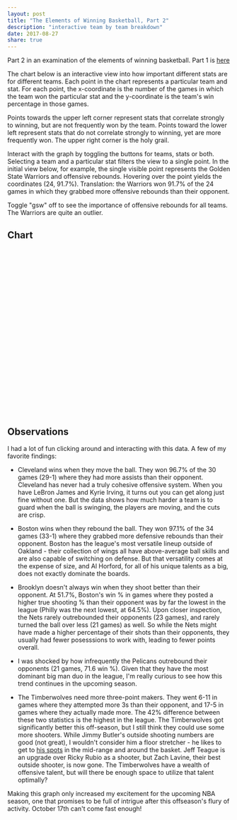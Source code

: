 ```yaml
---
layout: post
title: "The Elements of Winning Basketball, Part 2"
description: "interactive team by team breakdown"
date: 2017-08-27
share: true
---
```


<style type="text/css">
    circle.dark {
        opacity: 1.0;
    }

    text.avgLine {
        font-size: 12px;
    }

    .label {
        fill: gray;
        font-size: 13px;
    }

    circle.light {
        opacity: 0.05;
    }

    #statToggle ul>li {
        background: #099;
    }

    .container {
        width: 100%;
        margin: auto;
    }

    .avgLine {
        stroke-dasharray: 5,5;
    }

    .avgLine.dark {
        opacity: 1.0;
    }

    .avgLine.light {
        opacity: 0.0;
    }

    .toggle {
        margin-bottom: 15px;
    }
</style>


Part 2 in an examination of the elements of winning basketball. Part 1 is <a href="https://picknscroll.github.io/2017-06-15/The-NBA-Evolution/">here</a>

The chart below is an interactive view into how important different stats are for different teams. Each point in the chart represents a particular team and stat. For each point, the x-coordinate is the number of the games in which the team won the particular stat and the y-coordinate is the team's win percentage in those games.

Points towards the upper left corner represent stats that correlate strongly to winning, but are not frequently won by the team. Points toward the lower left represent stats that do not correlate strongly to winning, yet are more frequently won. The upper right corner is the holy grail.

Interact with the graph by toggling the buttons for teams, stats or both. Selecting a team and a particular stat filters the view to a single point. In the initial view below, for example, the single visible point represents the Golden State Warriors and offensive rebounds. Hovering over the point yields the coordinates (24, 91.7%). Translation: the Warriors won 91.7% of the 24 games in which they grabbed more offensive rebounds than their opponent.

Toggle "gsw" off to see the importance of offensive rebounds for all teams. The Warriors are quite an outlier.

## Chart

<div class="toggle" id="statToggle"></div>

<div class="vert toggle" id="teamToggle"></div>
<svg class="graph" height="630" width="850"></svg>

<div class="tooltip" id="statTooltip"></div>

<script>

    d3.selection.prototype.moveToFront = function() {
        return this.each(function(){
            this.parentNode.appendChild(this);
        });
    };

    var translate = function(left, top) { return "translate(" + left + "," + top + ")"; };

    var data = {{ site.data.team_diff_data | jsonify }};

    var EXCLUDE_KEYS = new Set(['win', 'base_win_pct', 'fg']);
    var ACTIVE_TEAMS = new Set(['gsw']);
    var ACTIVE_STATS = new Set(['orb']);

    var svgContainer = d3.select("svg"),
        graphMargins = {top: 25, right: 25, bottom: 55, left: 35};

    var graphWidth = +svgContainer.attr("width") - graphMargins.left - graphMargins.right;
    var graphHeight = +svgContainer.attr("height") - graphMargins.top - graphMargins.bottom;

    var graphContainer = svgContainer.append("g")
        .attr("transform", translate(graphMargins.left, graphMargins.top));

    var pctToHeight = d3.scaleLinear().range([graphHeight, 0]).domain([0, 1.0]);
    var numGamesToWidth = d3.scaleLinear().range([0, graphWidth]).domain([0, 82]);

    var statTooltip = d3.select("#statTooltip").style("opacity", 0);

    var state = {
        selectedStats: new Set([]),
        selectedTeams: new Set([]),
        statState: {},
        teamState: {}
    }

    function initState(keysToRender, teams) {
      for (var i = 0; i < keysToRender.length; i++) {
        var key = keysToRender[i];
        if (ACTIVE_STATS.has(key)) {
            state.statState[key] = true;
            state.selectedStats.add(key);
        } else state.statState[key] = false;
      }

     for (var i = 0; i < teams.length; i++) {
        var team = teams[i];
        if (ACTIVE_TEAMS.has(team)) {
            state.teamState[team] = true;
            state.selectedTeams.add(team);
        } else state.teamState[team] = false;
      }

    }

    function drawToolTip(elem) {
        var stat = elem.attr("stat");
        var team = elem.attr("team");
        var pctDiff = elem.attr("pctDiff");
        var totalGames = elem.attr("totalGames");

        statTooltip.transition().duration(150);
        statTooltip.html(team + "|" + stat + ": (" + totalGames + ", " + pctDiff + "%)")
                   .style("left", (d3.event.pageX) + "px")
                   .style("top", (d3.event.pageY - 24) + "px")
                   .style("opacity", .9);
    }

    function renderPoints(teamName, data) {
        var dotRadius = 2.5;
        graphContainer.selectAll(".dot")
            .data(data)
            .enter()
            .append("circle")
              .attr("r", dotRadius)
              .attr("team", teamName)
              .attr("stat", function(d) { return d['stat'] })
              .attr("totalGames", function(d) { return d['total'] })
              .attr("pctDiff", function(d) { return (100 * d['pctDiff']).toFixed(2) })
              .attr("cx", function(d) { return numGamesToWidth(d['total']) })
              .attr("cy", function(d) { return pctToHeight(d['pctDiff'] )})
              .on('mouseover', function() { drawToolTip(d3.select(this)) })
              .on("mouseout", function() { statTooltip.transition().duration(50).style("opacity", 0)});
    }

    function renderAvgLine(team, baseWinPct) {

        var g = graphContainer.append("g").attr("transform", translate(0, pctToHeight(baseWinPct)));

        g.append("line")
          .style("stroke", teamToColor(team))
          .attr("team", team)
          .attr("x1", numGamesToWidth(0))
          .attr("class", "avgLine")
          .attr("x2", numGamesToWidth(82))
          .attr("y1", 0)
          .attr("y2", 0)

        g.append("text")
         .text("[" + team + "] " + "overall Win %: " + (100 * baseWinPct).toFixed(2) + "%")
         .attr("class", "avgLine")
         .attr("team", team)
         .attr("x", 10)
         .attr("y", -5)
         .style("fill", teamToColor(team))

    }

    function extractTeams() {

        var teams = [];
        for (var key in data) {
            if (data.hasOwnProperty(key)) {
                var teamName = data[key]['team_name'];
                teams.push(teamName);
            }
        }
        return teams;
    }

    function extractKeys() {

        var keys = [];
        var stats = data[0]['diffs'];

        for (var key in stats) {
            if (EXCLUDE_KEYS.has(key)) continue
            if (stats.hasOwnProperty(key)) {
                keys.push(key)
            }
        }
        return keys;
    }

    function parseData(data) {
        var results = [];
        for (var key in data) {
            if (EXCLUDE_KEYS.has(key)) continue
            if (data.hasOwnProperty(key)) {
                var statMap = {
                    stat: key,
                    pctDiff: data[key]['pct_diff'],
                    total: data[key]['total']
                }
                results.push(statMap);
            }
        }
        return results;
    }

    function renderYAxis() {
        svgContainer.append("g")
                    .attr("transform", translate(graphMargins.left, graphMargins.top))
                    .call(d3.axisLeft(pctToHeight).tickFormat(d3.format(".0%")).ticks(5))

        graphContainer.append("text")
                      .attr("text-anchor", "middle")
                      .attr("class", "label")
                      .attr("y", -15)
                      .attr("x", - graphHeight / 2)
                      .attr("transform", "rotate(-90)")
                      .text("Win %")
    }

    function renderXAxis() {
        svgContainer.append("g")
                      .attr("transform", translate(graphMargins.left, graphMargins.top + graphHeight))
                      .call(d3.axisBottom(numGamesToWidth).tickFormat(d3.format("d")).ticks(17))

        graphContainer.append("text")
                      .attr("class", "label")
                      .attr("text-anchor", "middle")
                      .attr("x", graphWidth / 2)
                      .attr("y", graphHeight + graphMargins.top + 12.5)
                      .text("# games")
    }

    // TODO: move this and the translate function into the a utils.file
    function encodeKey(key) { return key.replace('%', '\\%'); }

    // TODO: refactor this into an applyChanges method
    function togglePoints() {
        // clear all lines and circles
        d3.selectAll("circle").each(function() {
            d3.select(this).attr("class", "light");
        })

        d3.selectAll(".avgLine").each(function() {
            d3.select(this).attr("class", "avgLine light");
        })

        // draw all selected teams
        state.selectedTeams.forEach(function(d) {
            d3.selectAll("circle[team=" + d +"]").each(function() {
                var elem = d3.select(this);
                elem.attr("class", "dark").style("fill", getColorForPoint(elem)).moveToFront();
            })

            d3.selectAll(".avgLine[team=" + d +"]").each(function() {
                d3.select(this).attr("class", "avgLine dark");
            })
        })

        // apply stat filters
        state.selectedStats.forEach(function (s) {
            if (state.selectedTeams.size > 0) {
                state.selectedTeams.forEach(function (t) {
                    d3.selectAll("circle[team=" + t + "]").each(function() {
                        var elem = d3.select(this);
                        var stat = elem.attr("stat");
                        if (state.selectedStats.has(stat)) elem.attr("class", "dark").style("fill", getColorForPoint(elem)).moveToFront()
                        else elem.attr("class", "light")
                    })
                })
            } else {
                d3.selectAll("circle[stat=" + encodeKey(s) + "]").each(function() {
                    var elem = d3.select(this);
                    elem.attr("class", "dark").style("fill", getColorForPoint(elem)).moveToFront();
                })
            }
        });

    }

    function setUpStatToggles(stats) {

        d3.select("#statToggle").append("ul")
            .selectAll("li")
            .data(stats)
            .enter()
            .append("li")
            .attr("class", function(d) {
              if (state.statState[d] == true) return "ON";
              else return "OFF";
            })
            .style("background", function(s) { return statToColor(s)})
            .text(function(d) {return d})
            .on('click', function (d) {
              if (state.statState[d] == true) {
                d3.select(this).attr("class", "OFF");
                state.statState[d] = false;
                state.selectedStats.delete(d);
              } else {
                d3.select(this).attr("class", "ON");
                state.statState[d] = true;
                state.selectedStats.add(d);
              }
              togglePoints();
            })
    }

    function setUpTeamToggles(teams) {
        d3.select("#teamToggle").append("ul")
            .selectAll("li")
            .data(teams)
            .enter()
            .append("li")
            .attr("class", function(d) {
              if (state.teamState[d] == true) return "ON";
              else return "OFF";
            })
            .style("background", function(t) {return teamToColor(t)})
            .text(function(d) {return d})
            .on('click', function (d) {
              if (state.teamState[d] == true) {
                d3.select(this).attr("class", "OFF");
                state.teamState[d] = false;
                state.selectedTeams.delete(d);
              } else {
                d3.select(this).attr("class", "ON");
                state.teamState[d] = true;
                state.selectedTeams.add(d);
              }
              togglePoints();
            })

    }

    function draw() {
        for (var i = 0; i < data.length; i++) {
            var teamData = data[i];
            var teamName = teamData["team_name"];
            renderPoints(teamName, parseData(teamData["diffs"]));
            renderAvgLine(teamName, teamData["diffs"]["base_win_pct"]);
        }
        togglePoints();
    }

    function getColorForPoint(elem) {
        if (state.selectedTeams.size > 0) return teamToColor(elem.attr("team"))
        else return statToColor(elem.attr("stat"))
    }

    var keys = extractKeys();
    var teams = extractTeams();

    // # TODO: up the contrast between colors here.
    var statColors = ["#1f77b4", "#aec7e8", "#ff7f0e", "#ffbb78", "#2ca02c", "#98df8a", "#d62728", "#ff9896", "#9467bd", "#c5b0d5", "#8c564b", "#c49c94", "#e377c2", "#f7b6d2", "#7f7f7f", "#c7c7c7"];

    var teamColors = ["#938c6d", "#936a24", "#a964fb", "#92e460", "#a05787", "#9c87a0", "#20c773", "#8b696d", "#78762d", "#e154c6", "#40835f", "#d73656", "#1afd5c", "#c4f546", "#3d88d8", "#bd3896", "#1397a3", "#f940a5", "#66aeff", "#d097e7", "#fe6ef9", "#d86507", "#8b900a", "#d47270", "#e8ac48", "#cf7c97", "#cebb11", "#718a90", "#e78139", "#ff7463"];

    var teamToColor = d3.scaleOrdinal().range(teamColors).domain(teams);
    var statToColor = d3.scaleOrdinal().range(statColors).domain(keys);

    initState(keys, teams);
    draw()

    renderYAxis();
    renderXAxis();

    setUpStatToggles(keys);
    setUpTeamToggles(teams);



</script>


## Observations

I had a lot of fun clicking around and interacting with this data. A few of my favorite findings:

* Cleveland wins when they move the ball. They won 96.7% of the 30 games (29-1) where they had more assists than their opponent. Cleveland has never had a truly cohesive offensive system. When you have LeBron James and Kyrie Irving, it turns out you can get along just fine without one. But the data shows how much harder a team is to guard when the ball is swinging, the players are moving, and the cuts are crisp.

* Boston wins when they rebound the ball. They won 97.1% of the 34 games (33-1)  where they grabbed more defensive rebounds than their opponent. Boston has the league's most versatile lineup outside of Oakland - their collection of wings all have above-average ball skills and are also capable of switching on defense. But that versatility comes at the expense of size, and Al Horford, for all of his unique talents as a big, does not exactly dominate the boards.

* Brooklyn doesn't always win when they shoot better than their opponent. At 51.7%, Boston's win % in games where they posted a higher true shooting % than their opponent was by far the lowest in the league (Philly was the next lowest, at 64.5%). Upon closer inspection, the Nets rarely outrebounded their opponents (23 games), and rarely turned the ball over less (21 games) as well. So while the Nets might have made a higher percentage of their shots than their opponents, they usually had fewer posesssions to work with, leading to fewer points overall.

* I was shocked by how infrequently the Pelicans outrebound their opponents (21 games, 71.6 win %). Given that they have the most dominant big man duo in the league, I'm really curious to see how this trend continues in the upcoming season.

* The Timberwolves need more three-point makers. They went 6-11 in games where they attempted more 3s than their opponent, and 17-5 in games where they actually made more. The 42% difference between these two statistics is the highest in the league. The Timberwolves got significantly better this off-season, but I still think they could use some more shooters. While Jimmy Butler's outside shooting numbers are good (not great), I wouldn't consider him a floor stretcher - he likes to get to <a href="http://nbasavant.com/player.php?player_id=202710">his spots</a> in the mid-range and around the basket. Jeff Teague is an upgrade over Ricky Rubio as a shooter, but Zach Lavine, their best outside shooter, is now gone. The Timberwolves have a wealth of offensive talent, but will there be enough space to utilize that talent optimally?

Making this graph only increased my excitement for the upcoming NBA season, one that promises to be full of intrigue after this offseason's flury of activity. October 17th can't come fast enough!

